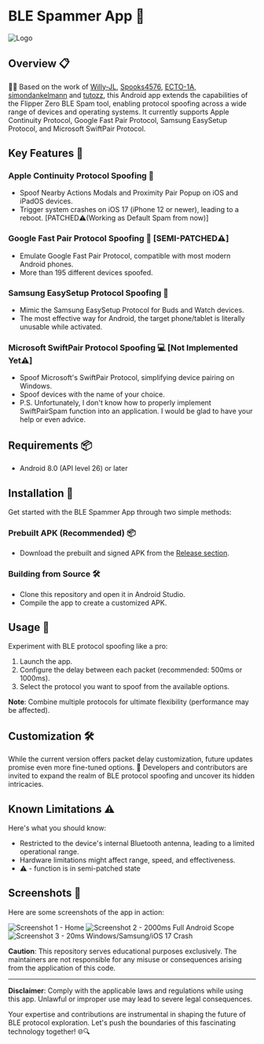 # BLE Spammer App 📡
![Logo](./assets/icon.png)

## Overview 📋
🕵️‍♂️ Based on the work of [Willy-JL](https://github.com/Willy-JL), [Spooks4576](https://github.com/Spooks4576), [ECTO-1A](https://github.com/ECTO-1A), [simondankelmann](https://github.com/simondankelmann) and [tutozz](https://github.com/tutozz), this Android app extends the capabilities of the Flipper Zero BLE Spam tool, enabling protocol spoofing across a wide range of devices and operating systems. It currently supports Apple Continuity Protocol, Google Fast Pair Protocol, Samsung EasySetup Protocol, and Microsoft SwiftPair Protocol.

## Key Features 🔑
### Apple Continuity Protocol Spoofing 🍏
- Spoof Nearby Actions Modals and Proximity Pair Popup on iOS and iPadOS devices.
- Trigger system crashes on iOS 17 (iPhone 12 or newer), leading to a reboot. [PATCHED⚠️(Working as Default Spam from now)]

### Google Fast Pair Protocol Spoofing 🤖 [SEMI-PATCHED⚠️]
- Emulate Google Fast Pair Protocol, compatible with most modern Android phones.
- More than 195 different devices spoofed.

### Samsung EasySetup Protocol Spoofing 📲
- Mimic the Samsung EasySetup Protocol for Buds and Watch devices.
- The most effective way for Android, the target phone/tablet is literally unusable while activated.

### Microsoft SwiftPair Protocol Spoofing 💻 [Not Implemented Yet⚠️]
- Spoof Microsoft's SwiftPair Protocol, simplifying device pairing on Windows.
- Spoof devices with the name of your choice.
- P.S. Unfortunately, I don't know how to properly implement SwiftPairSpam function into an application. I would be glad to have your help or even advice.

## Requirements 📦
- Android 8.0 (API level 26) or later

## Installation 🚀
Get started with the BLE Spammer App through two simple methods:

### Prebuilt APK (Recommended) 📦
- Download the prebuilt and signed APK from the [Release section](https://github.com/StingerFingersinmyass/ble-spam-android-v2/releases).

### Building from Source 🛠️
- Clone this repository and open it in Android Studio.
- Compile the app to create a customized APK.

## Usage 🚀
Experiment with BLE protocol spoofing like a pro:

1. Launch the app.
2. Configure the delay between each packet (recommended: 500ms or 1000ms).
3. Select the protocol you want to spoof from the available options.

**Note**: Combine multiple protocols for ultimate flexibility (performance may be affected).

## Customization 🛠️
While the current version offers packet delay customization, future updates promise even more fine-tuned options. 🚀 Developers and contributors are invited to expand the realm of BLE protocol spoofing and uncover its hidden intricacies.

## Known Limitations ⚠️
Here's what you should know:

- Restricted to the device's internal Bluetooth antenna, leading to a limited operational range.
- Hardware limitations might affect range, speed, and effectiveness.
- ⚠️ - function is in semi-patched state


## Screenshots 📸
Here are some screenshots of the app in action:

![Screenshot 1 - Home](./assets/Screenshot_1.jpg)
![Screenshot 2 - 2000ms Full Android Scope](./assets/Screenshot_2.jpg)
![Screenshot 3 - 20ms Windows/Samsung/iOS 17 Crash](./assets/Screenshot_3.jpg)

**Caution**: This repository serves educational purposes exclusively. The maintainers are not responsible for any misuse or consequences arising from the application of this code.

---
**Disclaimer**: Comply with the applicable laws and regulations while using this app. Unlawful or improper use may lead to severe legal consequences.

Your expertise and contributions are instrumental in shaping the future of BLE protocol exploration. Let's push the boundaries of this fascinating technology together! 🌐🔍
